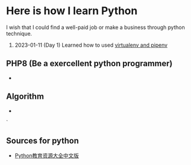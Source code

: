 # Here is how I learn Python
I wish that I could find a well-paid job or make a business through python technique.

1. 2023-01-11 (Day 1)
Learned how to used [virtualenv and pipenv](https://docs.python-guide.org/dev/virtualenvs/#installing-pipenv)

## PHP8 (Be a exercellent python programmer)
- 

## Algorithm 
- 
`


## Sources for python
- [Python教育资源大全中文版](https://github.com/wwj718/awesome-python-in-education-zh)

